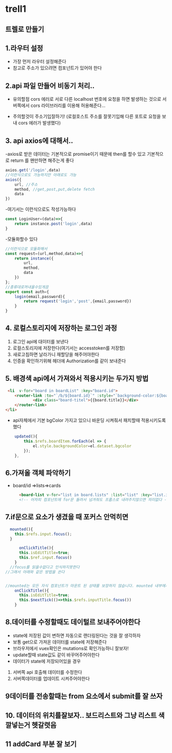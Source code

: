 # trell1

## 트렐로 만들기

## 1.라우터 설정
- 가장 먼저 라우터 설정해준다
- 참고로 주소가 있으려면 컴포넌트가 있어야 한다

## 2.api 파일 만들어 비동기 처리..
- 유의할점
cors 에러로 서로 다른 localhost 번호에
요청을 하면 발생하는 것으로 
서버쪽에서 cors 라이브러리를 이용해
허용해준다...

- 주의할것이 주소기입잘하기!
(로컬호스트 주소를 잘못기입해 다른 포트로 요청을 보내 cors 에러가 발생했다)

## 3. api axios에 대해서..
-axios로 받은 데이터는 기본적으로 promise이기 때문에 then를 할수 있고 기본적으로 return 를 왠만하면 해주는게 좋다
```js
axios.get('/login',data)
//이런식으로도 가능하지만 아래로도 가능
axios({
    url, //주소
    method, //get,post,put,delete fetch
    data
})
```

-여기서는 이런식으로도 작성가능하다

```js
const LoginUser=(data)=>{
    return instance.post('login',data)
}
```
-모듈화할수 있다
```js
//이런식으로 모듈화해서
const request=(url,method,data)=>{
    return instance({
        url,
        method,
        data
    })
};
//종류대로꺼내올수있게끔
export const auth={
    login(email,password){
        return request('login','post',{email,password})
    }
}
```
## 4. 로컬스토리지에 저장하는 로그인 과정

1. 로그인 api에 대이터를 보낸다
2. 로컬스토리지에 저장한다(여기서는 accesstoken를 저장함)
3. 새로고침하면 날라가니 재할당을 해주어야한다
4. 인증을 확인하기위해 헤더에 Authorization를 같이 보내준다

## 5. 배경색 api에서 가져와서 적용시키는 두가지 방법
```html
 <li  v-for="board in boardList" :key="board.id">
    <router-link :to="`/b/${board.id}`" :style="`background-color:${board.bgColor}`">
            <div class="board-titel">{{board.title}}</div>
    </router-link>
</li>
```
- api자체에서 기본 bgColor 가지고 있으니
바운딩 시켜줘서 패치할때 적용시키도록 했다
```js
    updated(){
        this.$refs.boardItem.forEach(el => {
            el.style.backgroundColor=el.dataset.bgcolor
        });
    },
```

## 6.가져올 객체 파악하기
- board/id =>lists=>cards

```html
      <board-list v-for="list in board.lists" :list="list" :key="list.id" ></board-list>
      <!-- 어차피 컴포넌트에 for문 돌려서 넘겨줘도 프롭스로 내려주지않으면 의미없다 -->
```

## 7.if문으로 요소가 생겼을 때 포커스 안먹히면
```js
  mounted(){
    this.$refs.input.focus();
  }

      onClickTitle(){
      this.isEditTitle=true;
      this.$ref.input.focus()
    }
  //focus를 읽을수없다고 인식하지못한다
//그래서 아래와 같은 방법을 쓴다


//mounted는 모든 자식 컴포넌트가 마운트 된 상태를 보장하지 않습니다. mounted 내부에서 vm.$nextTick를 사용하면 전체가 렌더링된 상태를 보장합니다.
    onClickTitle(){
      this.isEditTitle=true;
      this.$nextTick(()=>this.$refs.inputTitle.focus())
    }

```

## 8.데이터를 수정할때도 데이털르 보내주어야한다
- state에 저장된 값이 변하면 자동으로 랜더링된다는 것을 잘 생각하자
- 보통 get으로 가져온 데이터를 state에 저장해준다
- 브라우저에서 vuex확인은 mutations로 확인가능하니 잘보자!
- update할때 state값도 같이 바꾸어주어야한다 
- 데이터가 state에 저장되어있을 경우
1. 서버쪽 api 호출해 데이터를 수정한다
2. 서버쪽데이터를 업데이트 시켜주어야한다

## 9데이터를 전송할때는 from 요소에서 submit를 잘 쓰자

## 10. 데이터의 위치를잘보자.. 보드리스트와 그냥 리스트 색깔넣는거 헷갈렷음

## 11 addCard 부분 잘 보기
